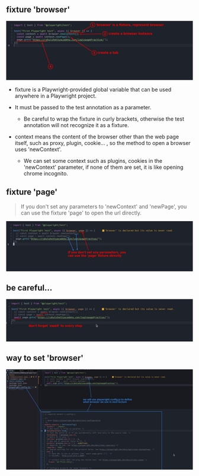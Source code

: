 ## **fixture 'browser'**

![Alt fixture browser](pic/01.jpg)

- fixture is a Playwright-provided global variable that can be used anywhere in a Playwright project.

- It must be passed to the test annotation as a parameter.

  - Be careful to wrap the fixture in curly brackets, otherwise the test annotation will not recognize it as a fixture.

- context means the content of the browser other than the web page itself, such as proxy, plugin, cookie... , so the method to open a browser uses 'newContext'.

  - We can set some context such as plugins, cookies in the 'newContext' parameter, if none of them are set, it is like opening chrome incognito.

## **fixture 'page'**

> If you don't set any parameters to 'newContext' and 'newPage', you can use the fixture 'page' to open the url directly.

![Alt fixture page](pic/02.jpg)

## **be careful...**

![Alt await](pic/03.jpg)

## **way to set 'browser'**

![Alt way to set browser](pic/04.jpg)
